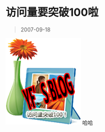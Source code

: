 # 访问量要突破100啦 

> 2007-09-18

<div class="pcs-article-content_ptkaiapt4bxy_baiduscarticle" id="detailArticleContent_ptkaiapt4bxy_baiduscarticle">
 <img class="blogimg" small="0" src="images/c1ec4e386b379b5039382726bd941337.jpg"/>
 哈哈
</div>


